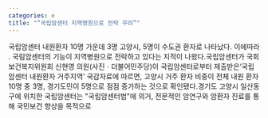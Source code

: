 ```yaml
---
categories: e
title: "“국립암센터 지역병원으로 전락 우려”"
---
```

국립암센터 내원환자 10명 가운데 3명 고양시, 5명이 수도권 환자로 나타났다. 이에따라 . 국림암센터의 기능이 지역병원으로 전락하고 있다는 지적이 나왔다.국립암센터가 국회 보건복지위원회 신현영 의원(사진ㆍ더불어민주당)이 국립암센터로부터 제출받은‘국립암센터 내원환자 거주지역’ 국감자료에 따르면, 고양시 거주 환자 비중이 전체 내원 환자 10명 중 3명, 경기도민이 5명으로 점점 증가하는 것으로 확인됐다.경기도 고양시 일산동구에 위치한 국립암센터는 "국립암센터법"에 의거, 전문적인 암연구와 암환자 진료를 통해 국민보건 향상을 목적으로